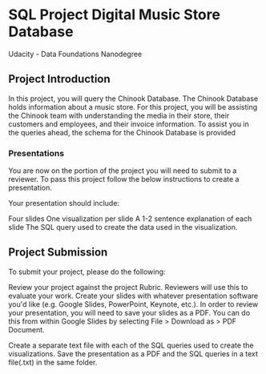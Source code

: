 # SQL Project Digital Music Store Database
Udacity - Data Foundations Nanodegree
## Project Introduction
In this project, you will query the Chinook Database. The Chinook Database holds information about a music store. For this project, you will be assisting the Chinook team with understanding the media in their store, their customers and employees, and their invoice information. To assist you in the queries ahead, the schema for the Chinook Database is provided

### Presentations
You are now on the portion of the project you will need to submit to a reviewer. To pass this project follow the below instructions to create a presentation.

Your presentation should include:

Four slides
One visualization per slide
A 1-2 sentence explanation of each slide
The SQL query used to create the data used in the visualization.

## Project Submission
To submit your project, please do the following:

Review your project against the project Rubric. Reviewers will use this to evaluate your work.
Create your slides with whatever presentation software you'd like (e.g. Google Slides, PowerPoint, Keynote, etc.).
In order to review your presentation, you will need to save your slides as a PDF. You can do this from within Google Slides by selecting File > Download as > PDF Document.

Create a separate text file with each of the SQL queries used to create the visualizations.
Save the presentation as a PDF and the SQL queries in a text file(.txt) in the same folder.
